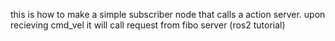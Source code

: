this is how to make a simple subscriber node that calls a action server.
 upon recieving cmd_vel it will call request from fibo server (ros2 tutorial)